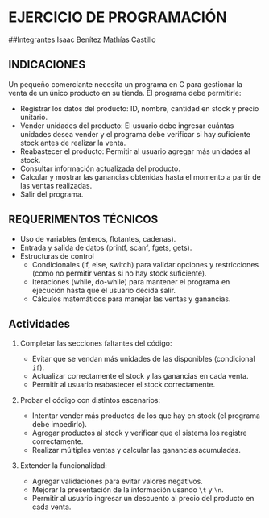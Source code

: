 # EJERCICIO DE PROGRAMACIÓN

##Integrantes
Isaac Benítez
Mathías Castillo

## INDICACIONES 
Un pequeño comerciante necesita un programa en C para gestionar la venta de un único producto en su tienda. El programa debe permitirle:
* Registrar los datos del producto: ID, nombre, cantidad en stock y precio unitario.
* Vender unidades del producto: El usuario debe ingresar cuántas unidades desea vender y el programa debe verificar si hay suficiente stock antes de realizar la venta.
* Reabastecer el producto: Permitir al usuario agregar más unidades al stock.
* Consultar información actualizada del producto.
* Calcular y mostrar las ganancias obtenidas hasta el momento a partir de las ventas realizadas.
* Salir del programa.

## REQUERIMENTOS TÉCNICOS
* Uso de variables (enteros, flotantes, cadenas).
* Entrada y salida de datos (printf, scanf, fgets, gets).
* Estructuras de control
  * Condicionales (if, else, switch) para validar opciones y restricciones (como no permitir ventas si no hay stock suficiente).
  * Iteraciones (while, do-while) para mantener el programa en ejecución hasta que el usuario decida salir.
  * Cálculos matemáticos para manejar las ventas y ganancias.

## Actividades

1. Completar las secciones faltantes del código:
   - Evitar que se vendan más unidades de las disponibles (condicional `if`).
   - Actualizar correctamente el stock y las ganancias en cada venta.
   - Permitir al usuario reabastecer el stock correctamente.

2. Probar el código con distintos escenarios:
   - Intentar vender más productos de los que hay en stock (el programa debe impedirlo).
   - Agregar productos al stock y verificar que el sistema los registre correctamente.
   - Realizar múltiples ventas y calcular las ganancias acumuladas.

3. Extender la funcionalidad:
   - Agregar validaciones para evitar valores negativos.
   - Mejorar la presentación de la información usando `\t` y `\n`.
   - Permitir al usuario ingresar un descuento al precio del producto en cada venta.

